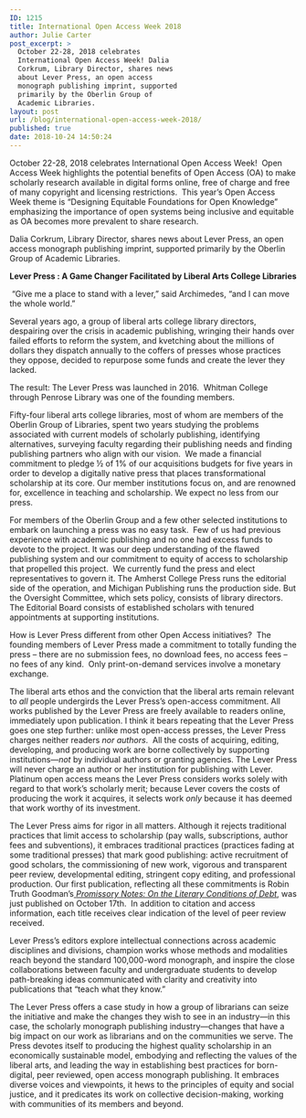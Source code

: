 ```yaml
---
ID: 1215
title: International Open Access Week 2018
author: Julie Carter
post_excerpt: >
  October 22-28, 2018 celebrates
  International Open Access Week! Dalia
  Corkrum, Library Director, shares news
  about Lever Press, an open access
  monograph publishing imprint, supported
  primarily by the Oberlin Group of
  Academic Libraries.
layout: post
url: /blog/international-open-access-week-2018/
published: true
date: 2018-10-24 14:50:24
---
```

<span style="font-weight: 400">October 22-28, 2018 celebrates International Open Access Week!  Open Access Week highlights the potential benefits of Open Access (OA) to make scholarly research available in digital forms online, free of charge and free of many copyright and licensing restrictions.  This year’s Open Access Week theme is “Designing Equitable Foundations for Open Knowledge” emphasizing the importance of open systems being inclusive and equitable as OA becomes more prevalent to share research. </span>

<span style="font-weight: 400">Dalia Corkrum, Library Director, shares news about Lever Press, an open access monograph publishing imprint, supported primarily by the Oberlin Group of Academic Libraries. </span>

<b>Lever Press : A Game Changer Facilitated by Liberal Arts College Libraries</b>

<span style="font-weight: 400">  </span><span style="font-weight: 400">“Give me a place to stand with a lever,” said Archimedes, “and I can move the whole world.”</span>

<span style="font-weight: 400">Several years ago, a group of liberal arts college library directors, despairing over the crisis in academic publishing, wringing their hands over failed efforts to reform the system, and kvetching about the millions of dollars they dispatch annually to the coffers of presses whose practices they oppose, decided to repurpose some funds and create the lever they lacked.</span>

<span style="font-weight: 400">The result: The Lever Press was launched in 2016.  Whitman College through Penrose Library was one of the founding members.</span>

<span style="font-weight: 400">Fifty-four liberal arts college libraries, most of whom are members of the Oberlin Group of Libraries, spent two years studying the problems associated with current models of scholarly publishing, identifying alternatives, surveying faculty regarding their publishing needs and finding publishing partners who align with our vision.  We made a financial commitment to pledge ½ of 1% of our acquisitions budgets for five years in order to develop a digitally native press that places transformational scholarship at its core. Our member institutions focus on, and are renowned for, excellence in teaching and scholarship. We expect no less from our press.</span>

<span style="font-weight: 400">For members of the Oberlin Group and a few other selected institutions to embark on launching a press was no easy task.  Few of us had previous experience with academic publishing and no one had excess funds to devote to the project. It was our deep understanding of the flawed publishing system and our commitment to equity of access to scholarship that propelled this project.  We currently fund the press and elect representatives to govern it. The Amherst College Press runs the editorial side of the operation, and Michigan Publishing runs the production side. But the Oversight Committee, which sets policy, consists of library directors. The Editorial Board consists of established scholars with tenured appointments at supporting institutions.  </span>

<span style="font-weight: 400">How is Lever Press different from other Open Access initiatives?  The founding members of Lever Press made a commitment to totally funding the press – there are no submission fees, no download fees, no access fees – no fees of any kind.  Only print-on-demand services involve a monetary exchange.</span>

<span style="font-weight: 400">The liberal arts ethos and the conviction that the liberal arts remain relevant to </span><i><span style="font-weight: 400">all </span></i><span style="font-weight: 400">people undergirds the Lever Press’s open-access commitment. All works published by the Lever Press are freely available to readers online, immediately upon publication. I think it bears repeating that the Lever Press goes one step further: unlike most open-access presses, the Lever Press charges neither readers </span><i><span style="font-weight: 400">nor authors</span></i><span style="font-weight: 400">.  All the costs of acquiring, editing, developing, and producing work are borne collectively by supporting institutions—</span><i><span style="font-weight: 400">not</span></i><span style="font-weight: 400"> by individual authors or granting agencies. The Lever Press will never charge an author or her institution for publishing with Lever. Platinum open access means the Lever Press considers works solely with regard to that work’s scholarly merit; because Lever covers the costs of producing the work it acquires, it selects work </span><i><span style="font-weight: 400">only </span></i><span style="font-weight: 400">because it has deemed that work worthy of its investment. </span>

<span style="font-weight: 400">The Lever Press aims for rigor in all matters. Although it rejects traditional practices that limit access to scholarship (pay walls, subscriptions, author fees and subventions), it embraces traditional practices (practices fading at some traditional presses) that mark good publishing: active recruitment of good scholars, the commissioning of new work, vigorous and transparent peer review, developmental editing, stringent copy editing, and professional production. Our first publication, reflecting all these commitments is Robin Truth Goodman’s</span><a href="https://www.fulcrum.org/concern/monographs/m613mz330"> <i><span style="font-weight: 400">Promissory Notes: On the Literary Conditions of Debt</span></i></a><span style="font-weight: 400">, was just published on October 17</span><span style="font-weight: 400">th</span><span style="font-weight: 400">.  In addition to citation and access information, each title receives clear indication of the level of peer review received.</span>

<span style="font-weight: 400">Lever Press’s editors explore intellectual connections across academic disciplines and divisions, champion works whose methods and modalities reach beyond the standard 100,000-word monograph, and inspire the close collaborations between faculty and undergraduate students to develop path-breaking ideas communicated with clarity and creativity into publications that “teach what they know.”</span>

<span style="font-weight: 400">The Lever Press offers a case study in how a group of librarians can seize the initiative and make the changes they wish to see in an industry—in this case, the scholarly monograph publishing industry—changes that have a big impact on our work as librarians and on the communities we serve. The Press devotes itself to </span><span style="font-weight: 400">producing the highest quality scholarship in an economically sustainable model, embodying and reflecting the values of the liberal arts, and leading the way in establishing best practices for born-digital, peer reviewed, open access monograph publishing. It </span><span style="font-weight: 400">embraces diverse voices and viewpoints, it hews to the principles of equity and social justice, and it predicates its work on collective decision-making, working with communities of its members and beyond.</span>